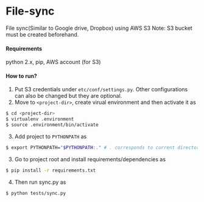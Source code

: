 # File-sync
File sync(Similar to Google drive, Dropbox) using AWS S3
Note: S3 bucket must be created beforehand. 

#### Requirements
python 2.x, pip, AWS account (for S3)

#### How to run?
1. Put S3 credentials under ```etc/conf/settings.py```. Other configurations can also be changed but they are optional.
2. Move to ```<project-dir>```, create virual environment and then activate it as


```sh
$ cd <project-dir>
$ virtualenv .environment
$ source .environment/bin/activate
```


3. Add project to ```PYTHONPATH``` as 

```sh 
$ export PYTHONPATH="$PYTHONPATH:." # . corresponds to current directory(project-dir)
```

3. Go to project root and install requirements/dependencies as 

```sh 
$ pip install -r requirements.txt
```

4. Then run sync.py as  

```sh
$ python tests/sync.py
```
